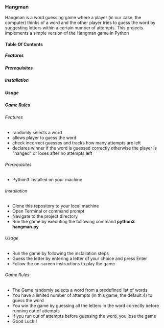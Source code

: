 ### Hangman

Hangman is a word guessing game where a player (in our case, the computer) thinks of a word and the other player tries to guess the word by suggesting letters within a certain number of attempts.
This projects implements a simple version of the Hangman game in Python


#### Table Of Contents

##### Features
##### Prerequisites
##### Installation
##### Usage
##### Game Rules



###### Features 
  * randomly selects a word
  * allows player to guess the word
  * check incorrect guesses and tracks how many attempts are left
  * declares winner if the word is guessed correctly otherwise the player is "hanged" or loses after no attempts left

###### Prerequisites
  * Python3 installed on your machine

######  Installation
  * Clone this repository to your local machine
  * Open Terminal or command prompt
  *  Navigate to the project directory
  *  Run the game by executing the following command
      **python3 hangman.py**

###### Usage
  * Run the game by following the installation steps
  * Guess the letter by entering a letter of your choice and press Enter
  * Follow the on-screen instructions to play the game

###### Game Rules
  * The Game randomly selects a word from a predefined list of words
  * You have a limited number of attempts (in this game, the default:4) to guess the word
  * You win the game by guessing all the letters in the word correctly before running out of attempts
  * If you run out of attempts before guessing the word, you lose the game
  * Good Luck!!
